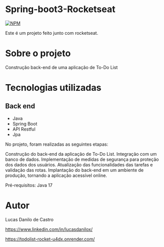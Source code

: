 # Spring-boot3-Rocketseat
[![NPM](https://img.shields.io/npm/l/react)](https://github.com/lucasdanilox/Projeto-springboot3-jpa/blob/main/LICENSE) 

Este é um projeto feito junto com rocketseat.

# Sobre o projeto

 Construção back-end de uma aplicação de To-Do List

# Tecnologias utilizadas
## Back end
- Java
- Spring Boot
- API Restful
- Jpa

No projeto, foram realizadas as seguintes etapas:

Construção do back-end da aplicação de To-Do List.
Integração com um banco de dados.
Implementação de medidas de segurança para proteção dos dados dos usuários.
Atualização das funcionalidades das tarefas e validação das rotas.
Implantação do back-end em um ambiente de produção, tornando a aplicação acessível online.

Pré-requisitos: Java 17

# Autor

Lucas Danilo de Castro

https://www.linkedin.com/in/lucasdanilox/

https://todolist-rocket-u4dx.onrender.com/


